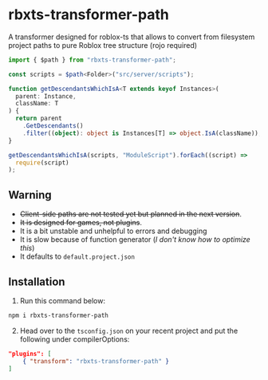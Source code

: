 # rbxts-transformer-path

A transformer designed for roblox-ts that allows to convert from filesystem project paths to pure Roblox tree structure (rojo required)

```ts
import { $path } from "rbxts-transformer-path";

const scripts = $path<Folder>("src/server/scripts");

function getDescendantsWhichIsA<T extends keyof Instances>(
  parent: Instance,
  className: T
) {
  return parent
    .GetDescendants()
    .filter((object): object is Instances[T] => object.IsA(className));
}

getDescendantsWhichIsA(scripts, "ModuleScript").forEach((script) =>
  require(script)
);
```

## Warning

- ~~Client-side paths are not tested yet but planned in the next version~~.
- ~~It is designed for games, not plugins~~.
- It is a bit unstable and unhelpful to errors and debugging
- It is slow because of function generator (_I don't know how to optimize this_)
- It defaults to `default.project.json`

## Installation

1. Run this command below:

```bash
npm i rbxts-transformer-path
```

2. Head over to the `tsconfig.json` on your recent project and put the following under compilerOptions:

```json
"plugins": [
	{ "transform": "rbxts-transformer-path" }
]
```
